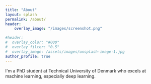 ```yaml
---
title: "About"
layout: splash
permalink: /about/
header:
	overlay_image: "/images/screenshot.png"

#header:
#  overlay_color: "#000"
#  overlay_filter: "0.5"
#  overlay_image: /assets/images/unsplash-image-1.jpg
author_profile: true
---
```


I'm a PhD student at Technical University of Denmark who excels at machine learning, especially deep learning.


